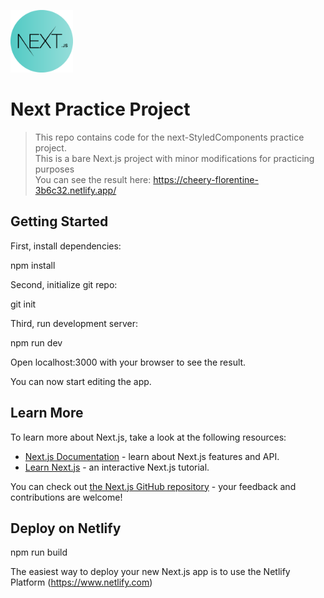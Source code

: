 <a href="https://nextjs.org/" title="Next"><img src="./resources/icons/next.png" alt="Next logo" width="100px" height="100px"></a> 
# Next Practice Project
> This repo contains code for the next-StyledComponents practice project.</br>
> This is a bare Next.js project with minor modifications for practicing purposes</br>
> You can see the result here: https://cheery-florentine-3b6c32.netlify.app/

## Getting Started

First, install dependencies:

npm install

Second, initialize git repo:

git init

Third, run development server:

npm run dev

Open localhost:3000 with your browser to see the result.

You can now start editing the app.

## Learn More

To learn more about Next.js, take a look at the following resources:

- [Next.js Documentation](https://nextjs.org/docs) - learn about Next.js features and API.
- [Learn Next.js](https://nextjs.org/learn) - an interactive Next.js tutorial.

You can check out [the Next.js GitHub repository](https://github.com/vercel/next.js/) - your feedback and contributions are welcome!

## Deploy on Netlify

npm run build

The easiest way to deploy your new Next.js app is to use the Netlify Platform (https://www.netlify.com)
